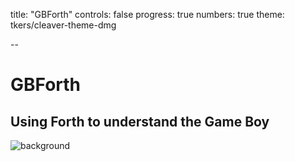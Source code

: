 title: "GBForth"
controls: false
progress: true
numbers: true
theme: tkers/cleaver-theme-dmg

--

# GBForth

## Using Forth to understand the Game Boy

![background](gbschematic.jpg)

